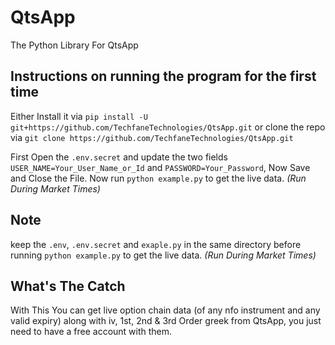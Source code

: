 # QtsApp
The Python Library For QtsApp

## Instructions on running the program for the first time

Either Install it via `pip install -U git+https://github.com/TechfaneTechnologies/QtsApp.git` or clone the repo via `git clone https://github.com/TechfaneTechnologies/QtsApp.git`

First Open the `.env.secret` and update the two fields `USER_NAME=Your_User_Name_or_Id` and `PASSWORD=Your_Password`, Now Save and Close the File.
Now run `python example.py` to get the live data. _(Run During Market Times)_

## Note
keep the `.env`, `.env.secret` and `exaple.py` in the same directory before running `python example.py` to get the live data. _(Run During Market Times)_

## What's The Catch
With This  You can get live option chain data (of any nfo instrument and any valid expiry) along with iv, 1st, 2nd & 3rd Order greek from QtsApp, you just need to have a free account with them.

